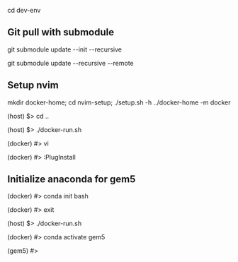 cd dev-env

## Git pull with submodule

git submodule update --init --recursive

git submodule update --recursive --remote

## Setup nvim

mkdir docker-home; cd nvim-setup; ./setup.sh -h ../docker-home -m docker

(host) $> cd ..

(host) $> ./docker-run.sh

(docker) #> vi

(docker) #> :PlugInstall

## Initialize anaconda for gem5

(docker) #> conda init bash

(docker) #> exit

(host) $> ./docker-run.sh

(docker) #> conda activate gem5

(gem5) #>
